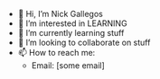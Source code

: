 - 👋 Hi, I’m Nick Gallegos
- 👀 I’m interested in LEARNING
- 🌱 I’m currently learning stuff
- 💞️ I’m looking to collaborate on stuff
- 📫 How to reach me:
  - Email: [some email]

<!---
nick-g99/nick-g99 is a ✨ special ✨ repository because its `README.md` (this file) appears on your GitHub profile.
You can click the Preview link to take a look at your changes.
--->

